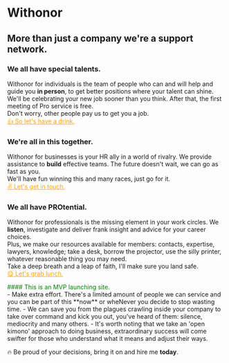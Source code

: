 # Withonor

## More than just a company we're a support network.

### We all have special talents.  
Withonor for individuals is the team of people who can and will help and guide you **in person**, to get better positions where your talent can shine.  
We'll be celebrating your new job sooner than you think. After that, the first meeting of Pro service is free.  
Don't worry, other people pay us to get you a job.  
<a href='http://registro.withonor.com' class='button clearfix' style='color: orange; border-color: orange'>:+1: So let's have a drink.</a>  

### We're all in this together.
Withonor for businesses is your HR ally in a world of rivalry. We provide assistance to **build** effective teams. The future doesn't wait, we can go as fast as you.  
We'll have fun winning this and many races, just go for it.  
<a href='http://socios.withonor.com' class='button clearfix' style='color: orange; border-color: orange'>:v: Let's get in touch.</a>  

### We all have PROtential.  
Withonor for professionals is the missing element in your work circles. We **listen**, investigate and deliver frank insight and advice for your career choices.  
Plus, we make our resources available for members: contacts, expertise, lawyers, knowledge; take a desk, borrow the projector, use the silly printer, whatever reasonable thing you may need.  
Take a deep breath and a leap of faith, I'll make sure you land safe.  
<a href='http://principal.withonor.com' class='button clearfix' style='color: orange; border-color: orange'>:yum: Let's grab lunch.</a>  

<div style='color: green;'>
#### This is an MVP launching site.
</div>
-  Make extra effort. There's a limited amount of people we can service and you can be part of this **now** or wheNever you decide to stop wasting time.  
-  We can save you from the plagues crawling inside your company to take over command and kick you out, you've heard of them: silence, mediocrity and many others.  
-  It's worth noting that we take an 'open kimono' approach to doing business, extraordinary success will come swifter for those who understand what it means and adjust their ways.  

:fire: Be proud of your decisions, bring it on and hire me **today**.  
